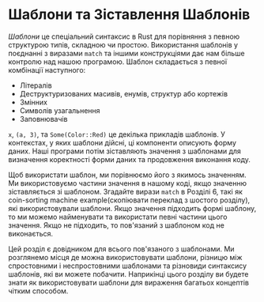 # Шаблони та Зіставлення Шаблонів

*Шаблони* це спеціальний синтаксис в Rust для порівняння з певною структурою типів, складною чи простою. Використання шаблонів у поєднанні з виразами `match` та іншими конструкціями дає нам більше контролю над нашою програмою. Шаблон складається з певної комбінації наступного:

* Літералів
* Деструктуризованих масивів, енумів, структур або кортежів
* Змінних
* Символів узагальнення
* Заповнювачів

`x`, `(a, 3)`, та `Some(Color::Red)` це декілька прикладів шаблонів. У контекстах, у яких шаблони дійсні, ці компоненти описують форму даних. Наші програми потім зіставляють значення з шаблонами для визначення коректності форми даних та продовження виконання коду.

Щоб використати шаблон, ми порівнюємо його з якимось значенням. Ми використовуємо частини значення в нашому коді, якщо значенню зіставляється зі шаблоном. Згадайте вирази `match` в Розділі 6, такі як coin-sorting machine example(скопіювати переклад з шостого розділу), які використовували шаблони. Якщо значення підходить формі шаблону, то ми можемо найменувати та використати певні частини цього значення. Якщо не підходить, то пов'язаний з шаблоном код не виконається.

Цей розділ є довідником для всього пов'язаного з шаблонами. Ми розглянемо місця де можна використовувати шаблони, різницю між спростовними і неспростовними шаблонами та різновиди синтаксису шаблонів, які ви можете побачити. Наприкінці цього розділу ви будете знати як використовувати шаблони для вираження багатьох концептів чітким способом.
